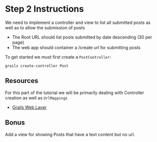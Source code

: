 # Step 2 Instructions

We need to implement a controller and view to list all submitted posts as well as to allow the submission of posts

* The Root URL should list posts submitted by date descending (30 per page)
* The web app should container a /create url for submitting posts

To get started we must first create a `PostController`:

```
grails create-controller Post
```


## Resources

For this part of the tutorial we will be primarily dealing with Controller creation as well as `UrlMappings`

* [Grails Web Layer](http://grails.github.io/grails-doc/3.1.0.M2/guide/theWebLayer.html)


## Bonus

Add a view for showing Posts that have a text content but no url.